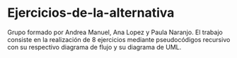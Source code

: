 # Ejercicios-de-la-alternativa
Grupo formado por Andrea Manuel, Ana Lopez y Paula Naranjo.
El trabajo consiste en la realización de 8 ejercicios mediante pseudocódigos recursivo con su respectivo diagrama de flujo y su diagrama de UML.
